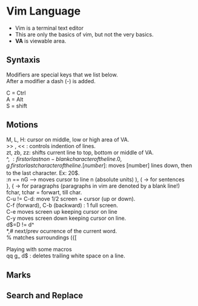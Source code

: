 # Vim Language   
* Vim is a terminal text editor   
* This are only the basics of vim, but not the very basics.   
* **VA** is viewable area.   
   
## Syntaxis      
Modifiers are special keys that we list below.   
After a modifier a dash (-) is added.       
   
C = Ctrl   
A = Alt   
S = shift   
   
## Motions   
M, L, H: cursor on middle, low or high area of VA.   
\>\> , << : controls indention of lines.   
zt, zb, zz: shifts current line to top, bottom or middle of VA.   
^, $: first or last non-blank character of the line.   
0, g_ : first or last character of the line.   
[number]$: moves [number] lines down, then to the last character. Ex: 20$.   
:n == nG --> moves cursor to line n (absolute units)
), ( -> for sentences   
}, { -> for paragraphs (paragraphs in vim are denoted by a blank line!)   
fchar, tchar =  forwart, till char.   
C-u != C-d: move 1/2 screen + cursor (up or down).   
C-f (forward), C-b (backward) : 1 full screen.   
C-e moves screen up keeping cursor on line   
C-y moves screen down keeping cursor on line.   
d$=D != d^    
*,# next/prev ocurrence of the current word.   
% matches surroundings ({[   

Playing with some macros   
qq g_ d$ : deletes trailing white space on a line.   
   
## Marks   
## Search and Replace
